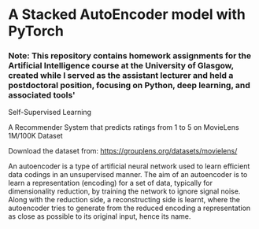 # A Stacked AutoEncoder model with PyTorch

### Note: This repository contains homework assignments for the Artificial Intelligence course at the University of Glasgow, created while I served as the assistant lecturer and held a postdoctoral position, focusing on Python, deep learning, and associated tools'


Self-Supervised Learning



A Recommender System that predicts ratings from 1 to 5 on MovieLens 1M/100K Dataset

Download the dataset from: https://grouplens.org/datasets/movielens/

An autoencoder is a type of artificial neural network used to learn efficient data codings in an unsupervised manner. The aim of an autoencoder is to learn a representation (encoding) for a set of data, typically for dimensionality reduction, by training the network to ignore signal noise. Along with the reduction side, a reconstructing side is learnt, where the autoencoder tries to generate from the reduced encoding a representation as close as possible to its original input, hence its name.
